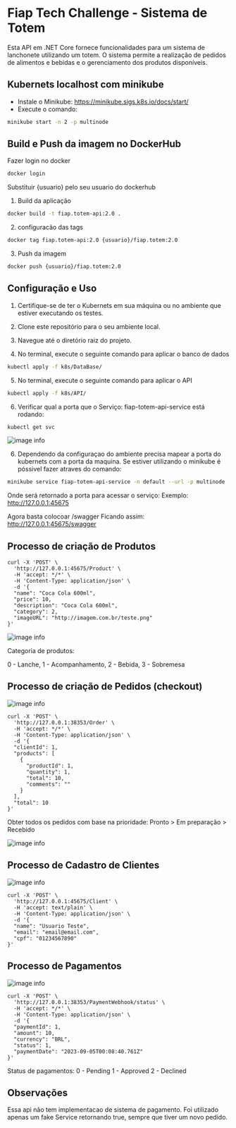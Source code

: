# Fiap Tech Challenge - Sistema de Totem
Esta API em .NET Core fornece funcionalidades para um sistema de lanchonete utilizando um totem. 
O sistema permite a realização de pedidos de alimentos e bebidas e o gerenciamento dos produtos disponíveis.

## Kubernets localhost com minikube
- Instale o Minikube: https://minikube.sigs.k8s.io/docs/start/
- Execute o comando:

 ```sh
minikube start -n 2 -p multinode
 ```

## Build e Push da imagem no DockerHub

Fazer login no docker


 ```sh
docker login
 ```

Substituir {usuario} pelo seu usuario do dockerhub

1. Build da aplicação

 ```sh
docker build -t fiap.totem-api:2.0 .
 ```
 
2. configuracão das tags

 ```sh
docker tag fiap.totem-api:2.0 {usuario}/fiap.totem:2.0
 ```
3. Push da imagem

 ```sh
docker push {usuario}/fiap.totem:2.0
 ```

 
## Configuração e Uso

1. Certifique-se de ter o Kubernets em sua máquina ou no ambiente que estiver executando os testes.

2. Clone este repositório para o seu ambiente local.

3. Navegue até o diretório raiz do projeto.

4. No terminal, execute o seguinte comando para aplicar o banco de dados

 ```sh
kubectl apply -f k8s/DataBase/
 ```

5. No terminal, execute o seguinte comando para aplicar o API

```sh
kubectl apply -f k8s/API/
```

6. Verificar qual a porta que o Serviço: fiap-totem-api-service está rodando:

```sh
kubectl get svc
```
![image info](./img/services-k8s.png)



6. Dependendo da configuraçao do ambiente precisa mapear a porta do kubernets com a porta da maquina.
Se estiver utilizando o minikube é póssivel fazer atraves do comando:
```sh
minikube service fiap-totem-api-service -n default --url -p multinode
```
Onde será retornado a porta para acessar o serviço:
Exemplo: http://127.0.0.1:45675

Agora basta colocoar /swagger
Ficando assim: http://127.0.0.1:45675/swagger


## Processo de criação de Produtos


```
curl -X 'POST' \
  'http://127.0.0.1:45675/Product' \
  -H 'accept: */*' \
  -H 'Content-Type: application/json' \
  -d '{
  "name": "Coca Cola 600ml",
  "price": 10,
  "description": "Coca Cola 600ml",
  "category": 2,
  "imageURL": "http://imagem.com.br/teste.png"
}'
```
![image info](./img/post-product.png)


Categoria de produtos:

0 - Lanche,
1 - Acompanhamento,
2 - Bebida,
3 - Sobremesa

## Processo de criação de Pedidos (checkout)

![image info](./img/post-checkout.png)


```
curl -X 'POST' \
  'http://127.0.0.1:38353/Order' \
  -H 'accept: */*' \
  -H 'Content-Type: application/json' \
  -d '{
  "clientId": 1,
  "products": [
    {
      "productId": 1,
      "quantity": 1,
      "total": 10,
      "comments": ""
    }
  ],
  "total": 10
}'
```
Obter todos os pedidos com base na prioridade:
Pronto > Em preparação > Recebido

![image info](./img/get-orders.png)



## Processo de Cadastro de Clientes
![image info](./img/post-client.png)
```
curl -X 'POST' \
  'http://127.0.0.1:45675/Client' \
  -H 'accept: text/plain' \
  -H 'Content-Type: application/json' \
  -d '{
  "name": "Usuario Teste",
  "email": "email@email.com",
  "cpf": "01234567890"
}'
```

## Processo de Pagamentos
![image info](./img/post-payment.png)

```
curl -X 'POST' \
  'http://127.0.0.1:38353/PaymentWebhook/status' \
  -H 'accept: */*' \
  -H 'Content-Type: application/json' \
  -d '{
  "paymentId": 1,
  "amount": 10,
  "currency": "BRL",
  "status": 1,
  "paymentDate": "2023-09-05T00:08:40.761Z"
}'
```
Status de pagamentos:
0 - Pending
1 - Approved
2 - Declined



## Observações

Essa api não tem implementacao de sistema de pagamento.
Foi utilizado apenas um fake Service retornando true, sempre que tiver um novo pedido.

